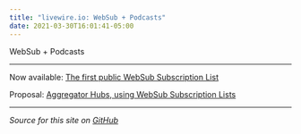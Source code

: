 ```yaml
---
title: "livewire.io: WebSub + Podcasts"
date: 2021-03-30T16:01:41-05:00
---
```

WebSub + Podcasts

---

Now available: [The first public WebSub Subscription List](/first-public-subscription-list)

Proposal: [Aggregator Hubs, using WebSub Subscription Lists](/aggregator-hubs)

---

*Source for this site on [GitHub](https://github.com/skymethod/livewire-web)*
